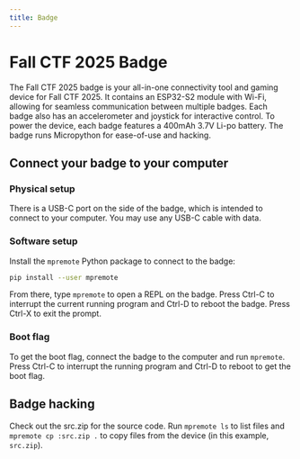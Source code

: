 ```yaml
---
title: Badge
---
```

# Fall CTF 2025 Badge

The Fall CTF 2025 badge is your all-in-one connectivity tool and gaming device for Fall CTF 2025. It contains an ESP32-S2 module with Wi-Fi, allowing for seamless communication between multiple badges. Each badge also has an accelerometer and joystick for interactive control. To power the device, each badge features a 400mAh 3.7V Li-po battery. The badge runs Micropython for ease-of-use and hacking.

## Connect your badge to your computer

### Physical setup

There is a USB-C port on the side of the badge, which is intended to connect to your computer. You may use any USB-C cable with data.

### Software setup

Install the `mpremote` Python package to connect to the badge:
```sh
pip install --user mpremote
```

From there, type `mpremote` to open a REPL on the badge. Press Ctrl-C to interrupt the current running program and Ctrl-D to reboot the badge. Press Ctrl-X to exit the prompt.

### Boot flag

To get the boot flag, connect the badge to the computer and run `mpremote`. Press Ctrl-C to interrupt the running program and Ctrl-D to reboot to get the boot flag.

## Badge hacking

Check out the src.zip for the source code. Run `mpremote ls` to list files and `mpremote cp :src.zip .` to copy files from the device (in this example, `src.zip`).
